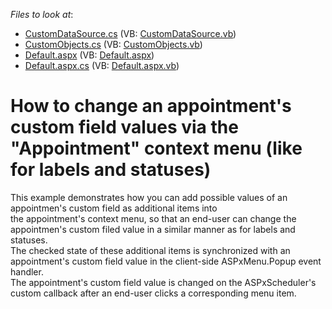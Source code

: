 <!-- default file list -->
*Files to look at*:

* [CustomDataSource.cs](./CS/WebApplication1/CustomDataSource.cs) (VB: [CustomDataSource.vb](./VB/WebApplication1/CustomDataSource.vb))
* [CustomObjects.cs](./CS/WebApplication1/CustomObjects.cs) (VB: [CustomObjects.vb](./VB/WebApplication1/CustomObjects.vb))
* [Default.aspx](./CS/WebApplication1/Default.aspx) (VB: [Default.aspx](./VB/WebApplication1/Default.aspx))
* [Default.aspx.cs](./CS/WebApplication1/Default.aspx.cs) (VB: [Default.aspx.vb](./VB/WebApplication1/Default.aspx.vb))
<!-- default file list end -->
# How to change an appointment's custom field values via the "Appointment" context menu (like for labels and statuses)


<p>This example demonstrates how you can add possible values of an appointmen's custom field as additional items into the appointment's context menu, so that an end-user can change the appointmen's custom filed value in a similar manner as for labels and statuses.<br />The checked state of these additional items is synchronized with an appointment's custom field value in the client-side ASPxMenu.Popup event handler.<br />The appointment's custom field value is changed on the ASPxScheduler's custom callback after an end-user clicks a corresponding menu item. </p>

<br/>


